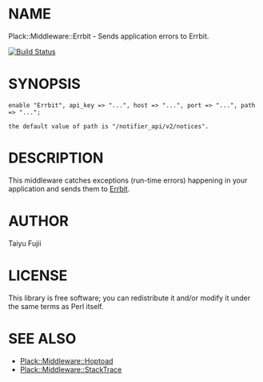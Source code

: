 # NAME

Plack::Middleware::Errbit - Sends application errors to Errbit.

[![Build Status](https://travis-ci.org/taiyuf/Plack-Middleware-Errbit.png?branch=master)](https://travis-ci.org/taiyuf/Plack-Middleware-Errbit)

# SYNOPSIS

    enable "Errbit", api_key => "...", host => "...", port => "...", path => "...";

    the default value of path is "/notifier_api/v2/notices".

# DESCRIPTION

This middleware catches exceptions (run-time errors) happening in your
application and sends them to [Errbit](https://github.com/errbit/errbit).


# AUTHOR

Taiyu Fujii

# LICENSE

This library is free software; you can redistribute it and/or modify
it under the same terms as Perl itself.

# SEE ALSO

- [Plack::Middleware::Hoptoad](https://github.com/miyagawa/Plack-Middleware-Hoptoad)
- [Plack::Middleware::StackTrace](http://search.cpan.org/~miyagawa/Plack-1.0030/lib/Plack/Middleware/StackTrace.pm)
